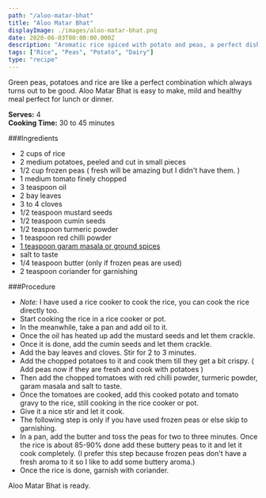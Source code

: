 ```yaml
---
path: "/aloo-matar-bhat"
title: "Aloo Matar Bhat"
displayImage: ./images/aloo-matar-bhat.png
date: 2020-06-03T00:00:00.000Z
description: "Aromatic rice spiced with potato and peas, a perfect dish for lunch or dinner."
tags: ["Rice", "Peas", "Potato", "Dairy"]
type: "recipe"
---
```


Green peas, potatoes and rice are like a perfect combination which always turns out to be good. Aloo Matar Bhat is easy to make, mild and healthy meal perfect for lunch or dinner. 

**Serves:** 4\
**Cooking Time:** 30 to 45 minutes

###Ingredients
- 2 cups of rice
- 2 medium potatoes, peeled and cut in small pieces
- 1/2 cup frozen peas ( fresh will be amazing but I didn't have them. )
- 1 medium tomato finely chopped
- 3 teaspoon oil
- 2 bay leaves
- 3 to 4 cloves
- 1/2 teaspoon mustard seeds
- 1/2 teaspoon cumin seeds
- 1/2 teaspoon turmeric powder
- 1 teaspoon red chilli powder
- <a href="https://en.wikipedia.org/wiki/Garam_masala" target="_blank" rel="noopener noreferrer" class="link"> 1 teaspoon garam masala or ground spices </a>
- salt to taste
- 1/4 teaspoon butter (only if frozen peas are used)
- 2 teaspoon coriander for garnishing


###Procedure
- *Note:* I have used a rice cooker to cook the rice, you can cook the rice directly too. 
- Start cooking the rice in a rice cooker or pot. 
- In the meanwhile, take a pan and add oil to it. 
- Once the oil has heated up add the mustard seeds and let them crackle. 
- Once it is done, add the cumin seeds and let them crackle. 
- Add the bay leaves and cloves. Stir for 2 to 3 minutes.
- Add the chopped potatoes to it and cook them till they get a bit crispy. ( Add peas now if they are fresh and cook with potatoes )
- Then add the chopped tomatoes with red chilli powder, turmeric powder, garam masala and salt to taste. 
- Once the tomatoes are cooked, add this cooked potato and tomato gravy to the rice, still cooking in the rice cooker or pot. 
- Give it a nice stir and let it cook. 
- The following step is only if you have used frozen peas or else skip to garnishing. 
- In a pan, add the butter and toss the peas for two to three minutes. Once the rice is about 85-90% done add these buttery peas to it and let it cook completely. (I prefer this step because frozen peas don't have a fresh aroma to it so I like to add some buttery aroma.)
- Once the rice is done, garnish with coriander. 

Aloo Matar Bhat is ready.